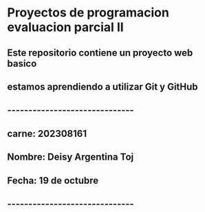 # Proyectos de programacion evaluacion parcial II

## Este repositorio contiene un proyecto web basico
## estamos aprendiendo a utilizar Git y GitHub

## ------------------------------
## carne: 202308161
## Nombre: Deisy Argentina Toj
## Fecha: 19 de octubre 
## ------------------------------